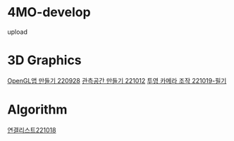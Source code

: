 # 4MO-develop
 upload

# 3D Graphics
[OpenGL앱 만들기 220928](https://github.com/SR4MO/4MO-develop/wiki/3Dgraphics_220928)
[관측공간 만들기 221012](https://github.com/SR4MO/4MO-develop/wiki/3Dgraphics_221012)
[투영 카메라 조작 221019-필기](https://github.com/SR4MO/4MO-develop/wiki/3Dgraphics_memo_221019)

# Algorithm
[연결리스트221018](https://github.com/SR4MO/4MO-develop/wiki/Algorithm_lec_LinkedList_221018)
